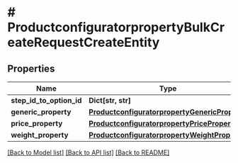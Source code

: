 # # ProductconfiguratorpropertyBulkCreateRequestCreateEntity


## Properties 


Name | Type | Description | Notes
------------ | ------------- | ------------- | -------------
**step_id_to_option_id**| **Dict[str, str]** |   | [optional]
**generic_property**| [**ProductconfiguratorpropertyGenericProperty**](ProductconfiguratorpropertyGenericProperty.md) |   | [optional]
**price_property**| [**ProductconfiguratorpropertyPriceProperty**](ProductconfiguratorpropertyPriceProperty.md) |   | [optional]
**weight_property**| [**ProductconfiguratorpropertyWeightProperty**](ProductconfiguratorpropertyWeightProperty.md) |   | [optional]


[[Back to Model list]](../../README.md#models) [[Back to API list]](../../README.md#endpoints) [[Back to README]](../../README.md)

